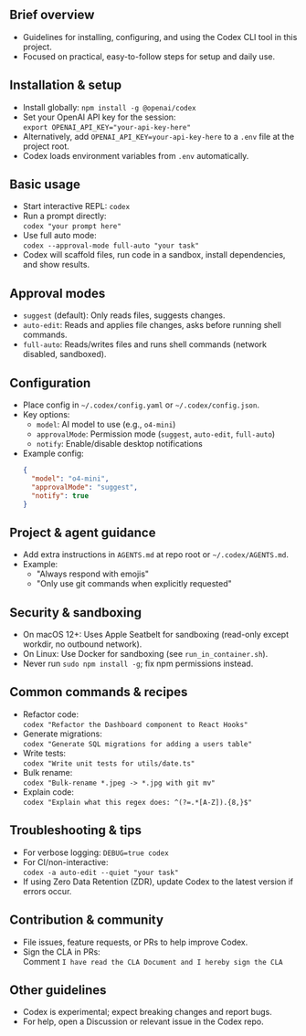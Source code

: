 ## Brief overview
- Guidelines for installing, configuring, and using the Codex CLI tool in this project.
- Focused on practical, easy-to-follow steps for setup and daily use.

## Installation & setup
- Install globally: `npm install -g @openai/codex`
- Set your OpenAI API key for the session:  
  `export OPENAI_API_KEY="your-api-key-here"`
- Alternatively, add `OPENAI_API_KEY=your-api-key-here` to a `.env` file at the project root.
- Codex loads environment variables from `.env` automatically.

## Basic usage
- Start interactive REPL: `codex`
- Run a prompt directly:  
  `codex "your prompt here"`
- Use full auto mode:  
  `codex --approval-mode full-auto "your task"`
- Codex will scaffold files, run code in a sandbox, install dependencies, and show results.

## Approval modes
- `suggest` (default): Only reads files, suggests changes.
- `auto-edit`: Reads and applies file changes, asks before running shell commands.
- `full-auto`: Reads/writes files and runs shell commands (network disabled, sandboxed).

## Configuration
- Place config in `~/.codex/config.yaml` or `~/.codex/config.json`.
- Key options:  
  - `model`: AI model to use (e.g., `o4-mini`)
  - `approvalMode`: Permission mode (`suggest`, `auto-edit`, `full-auto`)
  - `notify`: Enable/disable desktop notifications
- Example config:
  ```json
  {
    "model": "o4-mini",
    "approvalMode": "suggest",
    "notify": true
  }
  ```

## Project & agent guidance
- Add extra instructions in `AGENTS.md` at repo root or `~/.codex/AGENTS.md`.
- Example:  
  - "Always respond with emojis"
  - "Only use git commands when explicitly requested"

## Security & sandboxing
- On macOS 12+: Uses Apple Seatbelt for sandboxing (read-only except workdir, no outbound network).
- On Linux: Use Docker for sandboxing (see `run_in_container.sh`).
- Never run `sudo npm install -g`; fix npm permissions instead.

## Common commands & recipes
- Refactor code:  
  `codex "Refactor the Dashboard component to React Hooks"`
- Generate migrations:  
  `codex "Generate SQL migrations for adding a users table"`
- Write tests:  
  `codex "Write unit tests for utils/date.ts"`
- Bulk rename:  
  `codex "Bulk-rename *.jpeg -> *.jpg with git mv"`
- Explain code:  
  `codex "Explain what this regex does: ^(?=.*[A-Z]).{8,}$"`

## Troubleshooting & tips
- For verbose logging: `DEBUG=true codex`
- For CI/non-interactive:  
  `codex -a auto-edit --quiet "your task"`
- If using Zero Data Retention (ZDR), update Codex to the latest version if errors occur.

## Contribution & community
- File issues, feature requests, or PRs to help improve Codex.
- Sign the CLA in PRs:  
  Comment `I have read the CLA Document and I hereby sign the CLA`

## Other guidelines
- Codex is experimental; expect breaking changes and report bugs.
- For help, open a Discussion or relevant issue in the Codex repo.
